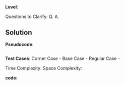## 

**Level**: 

Questions to Clarify:
Q.
A.


## Solution

**Pseudocode**:
```

```

**Test Cases**:
Corner Case -
Base Case - 
Regular Case - 

Time Complexity: 
Space Complexity: 

**code:**
```

```


